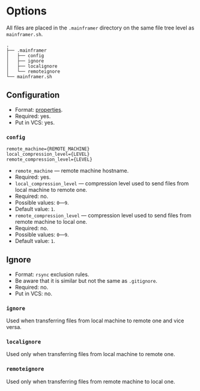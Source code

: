 # Options

All files are placed in the `.mainframer` directory
on the same file tree level as `mainframer.sh`.

```
.
├── .mainframer
│   ├── config
│   ├── ignore
│   ├── localignore
│   └── remoteignore
└── mainframer.sh
```

## Configuration

* Format: [properties](https://en.wikipedia.org/wiki/.properties).
* Required: yes.
* Put in VCS: yes.

### `config`

```properties
remote_machine={REMOTE_MACHINE}
local_compression_level={LEVEL}
remote_compression_level={LEVEL}
```

* `remote_machine` — remote machine hostname.
 * Required: yes.
* `local_compression_level` — compression level used to send files from local machine to remote one.
 * Required: no.
 * Possible values: `0`—`9`.
 * Default value: `1`.
* `remote_compression_level` — compression level used to send files from remote machine to local one.
 * Required: no.
 * Possible values: `0`—`9`.
 * Default value: `1`.
 
## Ignore

* Format: `rsync` exclusion rules.
 * Be aware that it is similar but not the same as `.gitignore`.
* Required: no.
* Put in VCS: no.

### `ignore`

Used when transferring files from local machine to remote one and vice versa.

### `localignore`

Used only when transferring files from local machine to remote one.

### `remoteignore`

Used only when transferring files from remote machine to local one.
